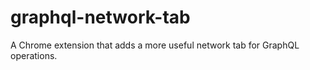 # graphql-network-tab
A Chrome extension that adds a more useful network tab for GraphQL operations.
